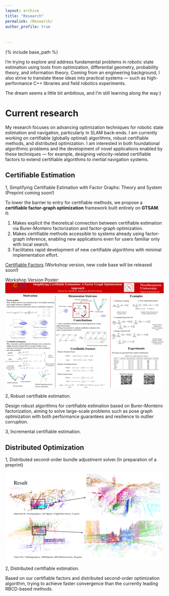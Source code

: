 ```yaml
---
layout: archive
title: "Research"
permalink: /Research/
author_profile: true


---
```


{% include base_path %}

I’m trying to explore and address fundamental problems in robotic state estimation using tools from optimization, differential geometry, probability theory, and information theory. Coming from an engineering background, I also strive to translate these ideas into practical systems — such as high-performance C++ libraries and field robotics experiments.

The dream seems a little bit ambitious, and I’m still learning along the way:)

# Current research

My research focuses on advancing optimization techniques for robotic state estimation and navigation, particularly in SLAM back-ends. I am currently working on certifiable (globally optimal) algorithms, robust certifiable methods, and distributed optimization. I am interested in both foundational algorithmic problems and the development of novel applications enabled by these techniques — for example, designing velocity-related certifiable factors to extend certifiable algorithms to inertial navigation systems.

## Certifiable Estimation

1, Simplifying Certifiable Estimation with Factor Graphs: Theory and System (Preprint coming soon!)

To lower the barrier to entry for certifiable methods, we propose a **certifiable factor-graph optimization** framework built entirely on **GTSAM**. It:

1. Makes explicit the theoretical connection between certifiable estimation via Burer-Monteiro factorization and factor-graph optimization.
2. Makes certifiable methods accessible to systems already using factor-graph inference, enabling new applications even for users familiar only with local search.
3. Facilitates rapid development of new certifiable algorithms with minimal implementation effort.

[Certifiable Factors](https://github.com/NEU-RAL/CertifiableFactors) (Workshop version, new code base will be released soon!)

Workshop Version Poster: ![Early Result](../images/ICRA_2025.png)



2, Robust certifiable estimation. 

Design robust algorithms for certifiable estimation based on Burer–Monteiro factorization, aiming to solve large-scale problems such as pose graph optimization with both performance guarantees and resilience to outlier corruption.

3, Incremental certifiable estimation.

## Distributed Optimization

1, Distributed second-order bundle adjustment solver.(In preparation of a preprint)

![Early Result](../images/BAL_20Agents_Simulation.png)



2, Distributed certifiable estimation. 

Based on our certifiable factors and distributed second-order optimization algorithm, trying to achieve faster convergence than the currently leading RBCD-based methods.

